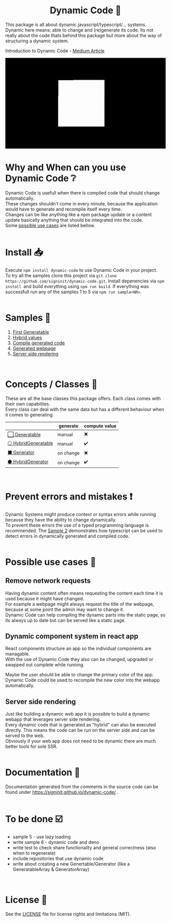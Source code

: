 <h1 align="center">Dynamic Code 🧱</h1>

This package is all about dynamic javascript/typescript/... systems. Dynamic here means: able to change and (re)generate its code. 
Its not really about the code thats behind this package but more about the way of structuring a dynamic system.

Introduction to Dynamic Code - [Medium Article](https://medium.com/@signinit/dynamic-code-352a0011ce05?sk=af136ea95cccbeea42e6461b2e1fb694)

![Dynamic Code GIF](dynamic-code.gif)

# Why and When can you use Dynamic Code ❔

Dynamic Code is usefull when there is compiled code that should change automatically.  
These changes shouldn't come in every minute, because the application would have to generate and recompile itself every time.  
Changes can be like anything like a npm package update or a content update basically anything that should be integrated into the code.  
Some [possible use cases](#possible-use-cases) are listed bellow.  
<br>

# Install 📥

Execute `npm install dynamic-code` to use Dynamic Code in your project.  
To try all the samples clone this project via `git clone https://github.com/signinit/dynamic-code.git`. Install depenencies via `npm install `and build everything using `npm run build`. If everything was successfull run any of the samples 1 to 5 via `npm run sample<NR>`.  
<br>

# Samples 🤖

1. [First Generatable](samples/sample-1.md)  
2. [Hybrid values](samples/sample-2.md)  
3. [Compile generated code](samples/sample-3.md)  
4. [Generated webpage](samples/sample-4.md)  
5. [Server side rendering](samples/sample-5.md)  
<br>

# Concepts / Classes 📐

These are all the base classes this package offers. Each class comes with their own capabilites.  
Every class can deal with the same data but has a different behaviour when it comes to generating.

||generate|compute value|
|-|-|-|
|[⬜️ Generatable](generatable/)|manual|:heavy_multiplication_x:|
|[⚪️ HybridGeneratable](hybrid-generatable/)|manual|:heavy_check_mark:|
|[⬛️ Generator](generator/)|on change|:heavy_multiplication_x:|
|[⚫️ HybridGenerator](hybrid-generator/)|on change|:heavy_check_mark:|
<br>

# Prevent errors and mistakes ❗️

Dynamic Systems might produce context or syntax errors while running because they have the ability to change dynamically.  
To prevent these errors the use of a typed programming language is recommended.
The [Sample 2](#sample-2) demonstrates how typescript can be used to detect errors in dynamically generated and compiled code.  
<br>

# Possible use cases 🚀

## **Remove network requests**

Having dynamic content often means requesting the content each time it is used because it might have changed.  
For example a webpage might always request the title of the webpage, because at some point the admin may want to change it.  
Dynamic Code can help compiling the dynamic parts into the static page, so its always up to date but can be served like a static page.

## **Dynamic component system in react app**

React components structure an app so the individual components are managable.  
With the use of Dynamic Code they also can be changed, upgraded or swapped out complete while running.  

Maybe the user should be able to change the primary color of the app.  
Dynamic Code could be used to recompile the new color into the webapp automatically.

## **Server side rendering**

Just like building a dynamic web app it is possible to build a dynamic webapp that leverages server side rendering.  
Every dynamic code that is generated as "hybrid" can also be executed directly. This means the code can be run on the server side and can be served to the web.  
Obviously if your web app does not need to be dynamic there are much better tools for sole SSR.  
<br>
# Documentation 📄

Documentation generated from the comments in the source code can be found under https://signinit.github.io/dynamic-code/ .  
<br>
# To be done ☑️

* sample 5 - use lazy loading
* write sample 6 - dynamic code and deno
* write test to check share functionality and general correctness (also when to regenerate)
* include repositories that use dynamic code
* write about creating a new Genertable/Generator (like a GeneratableArray & GeneratorArray)  
<br>

# License 📜

See the [LICENSE](LICENSE.md) file for license rights and limitations (MIT).